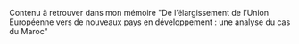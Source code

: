 Contenu à retrouver dans mon mémoire "De l’élargissement de l’Union Européenne vers de nouveaux pays en développement : une analyse du cas du Maroc"
